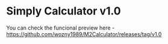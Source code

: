 # Simply Calculator v1.0
You can check the funcional preview here - https://github.com/wozny1989/M2Calculator/releases/tag/v1.0